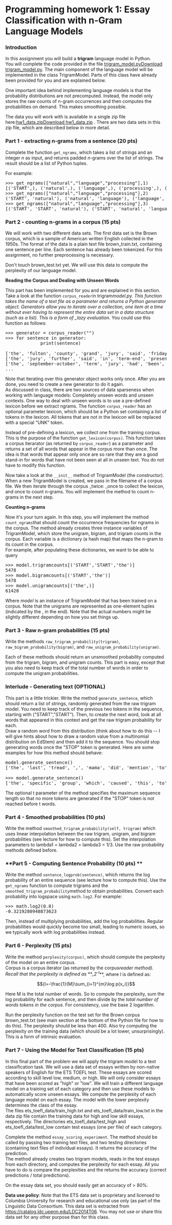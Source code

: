 # Programming homework 1: Essay Classification with n-Gram Language Models

### **Introduction**

In this assignment you will build a **trigram** language model in Python.   
You will complete the code provided in the file <span class="ally-file-link-holder link_holder"><span class="instructure_file_holder link_holder instructure_file_link_holder">[trigram_model.py](https://courseworks2.columbia.edu/courses/168835/files/16610060?wrap=1 "trigram_model.py")[<span role="presentation"></span><span class="screenreader-only">Download trigram_model.py</span>](https://courseworks2.columbia.edu/courses/168835/files/16610060/download?download_frd=1)</span></span>. The main component of the language model will be implemented in the class TrigramModel. Parts of this class have already been provided for you and are explained below.

One important idea behind implementing language models is that the probability distributions are not precomputed. Instead, the model only stores the raw counts of n-gram occurrences and then computes the probabilities on demand. This makes smoothing possible.

The data you will work with is available in a single zip file here:<span class="ally-file-link-holder link_holder"><span class="instructure_file_holder link_holder instructure_file_link_holder">[](https://courseworks2.columbia.edu/courses/153361/files/14606739?wrap=1 "hw1_data.zip")<span class="instructure_file_holder link_holder instructure_file_link_holder">[hw1_data.zip](https://courseworks2.columbia.edu/courses/168835/files/16600695?wrap=1 "hw1_data.zip")[<span role="presentation"></span><span class="screenreader-only">Download hw1_data.zip</span>](https://courseworks2.columbia.edu/courses/168835/files/16600695/download?download_frd=1)</span> <span class="screenreader-only">.</span> </span></span>There are two data sets in this zip file, which are described below in more detail.

### **Part 1 - extracting n-grams from a sentence (20 pts)**

Complete the function<span> </span>`get_ngrams`, which takes a list of strings and an integer<span> </span>_n_<span> </span>as input, and returns padded<span> </span>_n_-grams over the list of strings. The result should be a list of Python tuples.

For example:

<pre>>>> get_ngrams(["natural","language","processing"],1)  
[('START',), ('natural',), ('language',), ('processing',), ('STOP',)]  
<span>>>> get_ngrams(["natural","language","processing"],2)  
</span><span>('START', 'natural'), ('natural', 'language'), ('language', 'processing'), ('processing', 'STOP')]  
>>> get_ngrams(["natural","language","processing"],3)  
[('START', 'START', 'natural'), ('START', 'natural', 'language'), ('natural', 'language', 'processing'), ('language', 'processing', 'STOP')]</span> </pre>

### **Part 2**<span> </span>-<span> </span>**counting n-grams in a corpus (15 pts)**

We will work with two different data sets. The first data set is the Brown corpus, which is a sample of American written English collected in the 1950s. The format of the data is a plain text file brown_train.txt, containing one sentence per line. Each sentence has already been tokenized. For this assignment, no further preprocessing is necessary.

Don't touch brown_test.txt yet. We will use this data to compute the perplexity of our language model.

**Reading the Corpus and Dealing with Unseen Words**

This part has been implemented for you and are explained in this section. Take a look at the function<span> </span>`corpus_reader`in trigram*model.py. This function takes the name of a text file as a parameter and returns a Python generator object. Generators allow you to iterate over a collection, one item at a time without ever having to represent the entire data set in a data structure (such as a list). This is a form of<span> </span>\_lazy evaluation*. You could use this function as follows:

<pre>>>> generator = corpus_reader("")  
>>> for sentence in generator:  
             print(sentence)  

['the', 'fulton', 'county', 'grand', 'jury', 'said', 'friday', 'an', 'investigation', 'of', 'atlanta', "'s", 'recent', 'primary', 'election', 'produced', '``', 'no', 'evidence', "''", 'that', 'any', 'irregularities', 'took', 'place', '.']  
['the', 'jury', 'further', 'said', 'in', 'term-end', 'presentments', 'that', 'the', 'city', 'executive', 'committee', ',', 'which', 'had', 'over-all', 'charge', 'of', 'the', 'election', ',', '``', 'deserves', 'the', 'praise', 'and', 'thanks', 'of', 'the', 'city', 'of', 'atlanta', "''", 'for', 'the', 'manner', 'in', 'which', 'the', 'election', 'was', 'conducted', '.']  
['the', 'september-october', 'term', 'jury', 'had', 'been', 'charged', 'by', 'fulton', 'superior', 'court', 'judge', 'durwood', 'pye', 'to', 'investigate', 'reports', 'of', 'possible', '``', 'irregularities', "''", 'in', 'the', 'hard-fought', 'primary', 'which', 'was', 'won', 'by', 'mayor-nominate', 'ivan', 'allen', 'jr', '&', '.']  
...</pre>

Note that iterating over this generator object works only once. After you are done, you need to create a new generator to do it again.   
As discussed in class, there are two sources of data sparseness when working with language models: Completely unseen words and unseen contexts. One way to deal with unseen words is to use a pre-defined lexicon before we extract ngrams. The function<span> </span>`corpus_reader`<span> </span>has an optional parameter lexicon, which should be a Python set containing a list of tokens in the lexicon. All tokens that are not in the lexicon will be replaced with a special "UNK" token.

Instead of pre-defining a lexicon, we collect one from the training corpus. This is the purpose of the function<span> </span>`get_lexicon(corpus)`. This function takes a corpus iterarator (as returned by<span> </span>`corpus_reader`) as a parameter and returns a set of all words that appear in the corpus more than once. The idea is that words that appear only once are so rare that they are a good stand-in for words that have not been seen at all in unseen text. You do not have to modify this function.

Now take a look at the<span> </span>`__init__`<span> </span>method of TrigramModel (the constructor). When a new TrigramModel is created, we pass in the filename of a corpus file. We then iterate through the corpus<span> </span>\_twice: _once to collect the lexicon, and once to count n-grams. You will implement the method to count n-grams in the next step.

**Counting n-grams**

Now it's your turn again. In this step, you will implement the method `count_ngrams`that should count the occurrence frequencies for ngrams in the corpus. The method already creates three instance variables of TrigramModel, which store the unigram, bigram, and trigram counts in the corpus. Each variable is a dictionary (a hash map) that maps the n-gram to its count in the corpus.   
For example, after populating these dictionaries, we want to be able to query

<pre>>>> model.trigramcounts[('START','START','the')]
5478
>>> model.bigramcounts[('START','the')]
5478
>>> model.unigramcounts[('the',)]
61428
</pre>

Where _model_ is an instance of TrigramModel that has been trained on a corpus. Note that the unigrams are represented as one-element tuples (indicated by the , in the end). Note that the actual numbers might be slightly different depending on how you set things up.

### **Part 3**<span> - **Raw n-gram probabilities (15 pts)**</span>

Write the methods `raw_trigram_probability(trigram)`,  `raw_bigram_probability(bigram)`, and `raw_unigram_probability(unigram)`.

<span>Each of these methods should return an unsmoothed probability computed from the trigram, bigram, and unigram counts. This part is easy, except that you also need to keep track of the total number of words in order to compute the unigram probabilities. </span>

### **Interlude - Generating text (OPTIONAL)**

This part is a little trickier. Write the method `generate_sentence`, which should return a list of strings, randomly generated from the raw trigram model. You need to keep track of the previous two tokens in the sequence, starting with ("START","START"). Then, to create the next word, look at all words that appeared in this context and get the raw trigram probability for each.  
Draw a random word from this distribution (think about how to do this -- I will give hints about how to draw a random value from a multinomial distribution on EdStem) and then add it to the sequence. You should stop generating words once the "STOP" token is generated. Here are some examples for how this method should behave:

<pre>model.generate_sentence()  
['the', 'last', 'tread', ',', 'mama', 'did', 'mention', 'to', 'the', 'opposing', 'sector', 'of', 'our', 'natural', 'resources', '.', 'STOP']  

<span>>>> model.generate_sentence()</span>  
['the', 'specific', 'group', 'which', 'caused', 'this', 'to', 'fundamentals', 'and', 'each', 'berated', 'the', 'other', 'resident', '.', 'STOP']</pre>

The optional t parameter of the method specifies the maximum sequence length so that no more tokens are generated if the "STOP" token is not reached before t words.

### **Part 4 - Smoothed probabilities (10 pts)**

Write the method `smoothed_trigram_probability(self, trigram)` which uses linear interpolation between the raw trigram, unigram, and bigram probabilities (see lecture for how to compute this). Set the interpolation parameters to lambda1 = lambda2 = lambda3 = 1/3\. Use the raw probability methods defined before.

### **Part 5 - Computing Sentence Probability (10 pts) **

Write the method<span> </span>`sentence_logprob(sentence)`, which returns the log probability of an entire sequence (see lecture how to compute this). Use the<span> </span>`get_ngrams`<span> </span>function to compute trigrams and the<span> </span>`smoothed_trigram_probability`method to obtain probabilities. Convert each probability into logspace using<span> </span>`math.log2`. For example:

<pre>
>>> math.log2(0.8)  
-0.3219280948873623
</pre>

Then, instead of multiplying probabilities, add the log probabilities. Regular probabilities would quickly become too small, leading to numeric issues, so we typically work with log probabilities instead.

### **Part 6 - Perplexity (15 pts)**

Write the method<span> </span>`perplexity(corpus)`, which should compute the perplexity of the model on an entire corpus.   
Corpus is a corpus iterator (as returned by the corpus*reader method).   
Recall that the perplexity is defined as<span> </span>\*\*\_2<sup>-l</sup>*\*\*, where l is defined as:

$${l=-\frac{1}{M}\sum_{i=1}^{m}\log p(x_i)}$$

Here M is the total number of words. So to compute the perplexity, sum the log probability for each sentence, and then divide by the _total number of words tokens in the corpus._ For consistency, use the base 2 logarithm.

Run the perplexity function on the test set for the Brown corpus brown_test.txt (see main section at the bottom of the Python file for how to do this). The perplexity should be less than 400\. Also try computing the perplexity on the training data (which should be a lot lower, unsurprisingly).   
This is a form of intrinsic evaluation.

### **Part 7 - Using the Model for Text Classification (15 pts)**

In this final part of the problem we will apply the trigram model to a text classification task. We will use a data set of essays written by non-native speakers of English for the ETS TOEFL test. These essays are scored according to skill level low, medium, or high. We will only consider essays that have been scored as "high" or "low". We will train a different language model on a training set of each category and then use these models to automatically score unseen essays. We compute the perplexity of each language model on each essay. The model with the lower perplexity determines the class of the essay.   
The files ets_toefl_data/train_high.txt<span> and ets_toefl_data/</span>train_low.txt in the data zip file contain the training data for high and low skill essays, respectively. The directories <span>ets_toefl_data/test_high and ets_toefl_data/test_low contain test essays (one per file) of each category. </span>

Complete the method<span> </span>`essay_scoring_experiment`. The method should be called by passing two training text files, and two testing directories (containing text files of individual essays). It returns the accuracy of the prediction.   
The method already creates two trigram models, reads in the test essays from each directory, and computes the perplexity for each essay. All you have to do is compare the perplexities and the returns the accuracy (correct predictions / total predictions).

On the essay data set, you should easily get an accuracy of > 80%.

**Data use policy**: Note that the ETS data set is proprietary and licensed to Columbia University for research and educational use only (as part of the Linguistic Data Consortium. This data set is extracted from [<span>https://catalog.ldc.upenn.edu/LDC2014T06</span>](https://catalog.ldc.upenn.edu/LDC2014T06). You may not use or share this data set for any other purpose than for this class.
